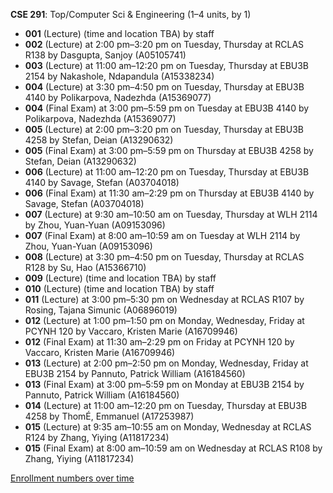 **CSE 291**: Top/Computer Sci & Engineering (1–4 units, by 1)

- **001** (Lecture) (time and location TBA) by staff
- **002** (Lecture) at 2:00 pm–3:20 pm on Tuesday, Thursday at RCLAS R138 by Dasgupta, Sanjoy (A05105741)
- **003** (Lecture) at 11:00 am–12:20 pm on Tuesday, Thursday at EBU3B 2154 by Nakashole, Ndapandula (A15338234)
- **004** (Lecture) at 3:30 pm–4:50 pm on Tuesday, Thursday at EBU3B 4140 by Polikarpova, Nadezhda (A15369077)
- **004** (Final Exam) at 3:00 pm–5:59 pm on Tuesday at EBU3B 4140 by Polikarpova, Nadezhda (A15369077)
- **005** (Lecture) at 2:00 pm–3:20 pm on Tuesday, Thursday at EBU3B 4258 by Stefan, Deian (A13290632)
- **005** (Final Exam) at 3:00 pm–5:59 pm on Thursday at EBU3B 4258 by Stefan, Deian (A13290632)
- **006** (Lecture) at 11:00 am–12:20 pm on Tuesday, Thursday at EBU3B 4140 by Savage, Stefan (A03704018)
- **006** (Final Exam) at 11:30 am–2:29 pm on Thursday at EBU3B 4140 by Savage, Stefan (A03704018)
- **007** (Lecture) at 9:30 am–10:50 am on Tuesday, Thursday at WLH 2114 by Zhou, Yuan-Yuan (A09153096)
- **007** (Final Exam) at 8:00 am–10:59 am on Tuesday at WLH 2114 by Zhou, Yuan-Yuan (A09153096)
- **008** (Lecture) at 3:30 pm–4:50 pm on Tuesday, Thursday at RCLAS R128 by Su, Hao (A15366710)
- **009** (Lecture) (time and location TBA) by staff
- **010** (Lecture) (time and location TBA) by staff
- **011** (Lecture) at 3:00 pm–5:30 pm on Wednesday at RCLAS R107 by Rosing, Tajana Simunic (A06896019)
- **012** (Lecture) at 1:00 pm–1:50 pm on Monday, Wednesday, Friday at PCYNH 120 by Vaccaro, Kristen Marie (A16709946)
- **012** (Final Exam) at 11:30 am–2:29 pm on Friday at PCYNH 120 by Vaccaro, Kristen Marie (A16709946)
- **013** (Lecture) at 2:00 pm–2:50 pm on Monday, Wednesday, Friday at EBU3B 2154 by Pannuto, Patrick William (A16184560)
- **013** (Final Exam) at 3:00 pm–5:59 pm on Monday at EBU3B 2154 by Pannuto, Patrick William (A16184560)
- **014** (Lecture) at 11:00 am–12:20 pm on Tuesday, Thursday at EBU3B 4258 by ThomÉ, Emmanuel (A17253987)
- **015** (Lecture) at 9:35 am–10:55 am on Monday, Wednesday at RCLAS R124 by Zhang, Yiying (A11817234)
- **015** (Final Exam) at 8:00 am–10:59 am on Wednesday at RCLAS R108 by Zhang, Yiying (A11817234)

[Enrollment numbers over time](./CSE291.tsv)
